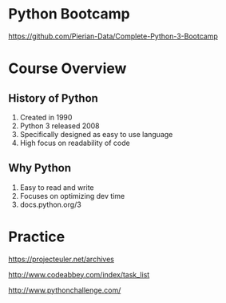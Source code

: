 # Python Bootcamp

https://github.com/Pierian-Data/Complete-Python-3-Bootcamp

# Course Overview

## History of Python

1. Created in 1990
1. Python 3 released 2008
1. Specifically designed as easy to use language
1. High focus on readability of code

## Why Python

1. Easy to read and write
1. Focuses on optimizing dev time
1. docs.python.org/3

# Practice

https://projecteuler.net/archives

http://www.codeabbey.com/index/task_list

http://www.pythonchallenge.com/
